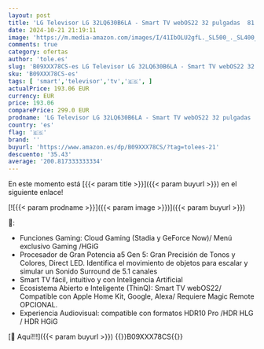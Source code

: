```yaml
---
layout: post
title: 'LG Televisor LG 32LQ630B6LA - Smart TV webOS22 32 pulgadas  81 cm  HD  Bluetooth  Procesador de Gran Potencia a5 Gen 5  compatible con formatos HDR 10  HLG  HGiG'
date: 2024-10-21 21:19:11
image: 'https://m.media-amazon.com/images/I/41IbOLU2gfL._SL500_._SL400_.jpg'
comments: true
category: ofertas
author: 'tole.es'
slug: 'B09XXX78CS-es LG Televisor LG 32LQ630B6LA - Smart TV webOS22 32 pulgadas...'
sku: 'B09XXX78CS-es'
tags: [ 'smart','televisor','tv','🇪🇸', ]
actualPrice: 193.06 EUR
currency: EUR
price: 193.06
comparePrice: 299.0 EUR
prodname: 'LG Televisor LG 32LQ630B6LA - Smart TV webOS22 32 pulgadas  81 cm  HD  Bluetooth  Procesador de Gran Potencia a5 Gen 5  compatible con formatos HDR 10  HLG  HGiG'
country: 'es'
flag: '🇪🇸'
brand: ''
buyurl: 'https://www.amazon.es/dp/B09XXX78CS/?tag=tolees-21'
descuento: '35.43'
average: '200.817333333334'
---
```


En este momento está [{{< param title >}}]({{< param buyurl >}}) en el siguiente enlace!

[![{{< param prodname >}}]({{< param image >}})]({{< param buyurl >}})

🔎:

- Funciones Gaming: Cloud Gaming (Stadia y GeForce Now)/ Menú exclusivo Gaming /HGiG
- Procesador de Gran Potencia a5 Gen 5: Gran Precisión de Tonos y Colores, Direct LED. Identifica el movimiento de objetos para escalar y simular un Sonido Surround de 5.1 canales
- Smart TV fácil, intuitivo y con Inteligencia Artificial
- Ecosistema Abierto e Inteligente (ThinQ): Smart TV webOS22/ Compatible con Apple Home Kit, Google, Alexa/ Requiere Magic Remote OPCIONAL.
- Experiencia Audiovisual: compatible con formatos HDR10 Pro /HDR HLG / HDR HGiG

[🛒 Aquí!!!]({{< param buyurl >}})
{{<world>}}B09XXX78CS{{</world>}}
